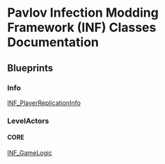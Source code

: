 # Pavlov Infection Modding Framework (INF) Classes Documentation

## Blueprints ##

### Info ###

[INF_PlayerReplicationInfo](https://github.com/Coomzy/Pavlov-PMF/blob/master/Documentation/INF/Blueprints/Info/INF-Docs-Classes-INF_PlayerReplicationInfo.md)

### LevelActors ###

#### CORE ####

[INF_GameLogic](https://github.com/Coomzy/Pavlov-PMF/blob/master/Documentation/INF/Blueprints/LevelActors/CORE/INF-Docs-Classes-INF_GameLogic.md)
